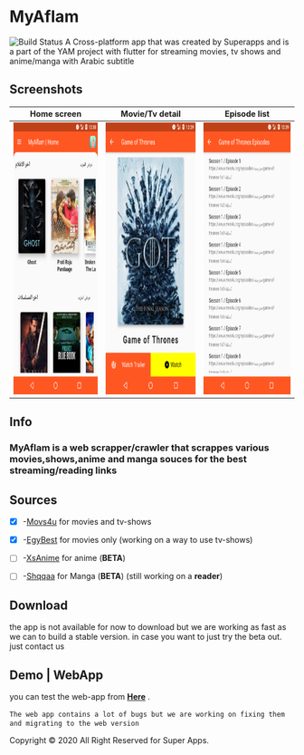

# MyAflam
![Build Status](https://camo.githubusercontent.com/cfcaf3a99103d61f387761e5fc445d9ba0203b01/68747470733a2f2f7472617669732d63692e6f72672f6477796c2f657374612e7376673f6272616e63683d6d6173746572)
A Cross-platform  app that was created by Superapps and is a part of the YAM project with flutter for streaming movies, tv shows and anime/manga with Arabic subtitle
## Screenshots

| Home screen| Movie/Tv detail| Episode list|
| ------------- | ------------- | ------------- |
| <img src="https://github.com/jakcal/APPS/raw/master/img/Screenshot_1580949481.png" width="270" height="480"> | <img src="https://github.com/jakcal/APPS/raw/master/img/Screenshot_1580949547.png" width="270" height="480"> | <img src="https://github.com/jakcal/APPS/raw/master/img/Screenshot_1580949552.png" width="270" height="480"> |


## Info
### MyAflam is a web scrapper/crawler that scrappes various movies,shows,anime and manga souces for the best streaming/reading links

## Sources

 - [x] -[Movs4u](https://www.mvs4u.org/) for  movies and tv-shows
 - [x] -[EgyBest](https://jeny.egybest.pw/) for movies only (working on a way to use tv-shows)
 - [ ] -[XsAnime](https://www.xsanime.com/) for anime (**BETA**)
 - [ ] -[Shqqaa](https://www.shqqaa.com/) for Manga (**BETA**) (still working on a **reader**)


## Download
the app is not available for now to download but we are working as fast as we can to build a stable version.
in case you want to just try the beta out. just contact us


## Demo | WebApp
you can test the web-app from [**Here**](https://cimaaflam-9d47c.firebaseapp.com/#/) .

    The web app contains a lot of bugs but we are working on fixing them and migrating to the web version

Copyright © 2020 All Right Reserved for Super Apps.

